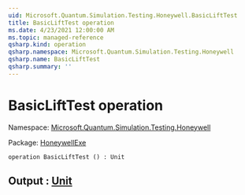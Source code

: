 ```yaml
---
uid: Microsoft.Quantum.Simulation.Testing.Honeywell.BasicLiftTest
title: BasicLiftTest operation
ms.date: 4/23/2021 12:00:00 AM
ms.topic: managed-reference
qsharp.kind: operation
qsharp.namespace: Microsoft.Quantum.Simulation.Testing.Honeywell
qsharp.name: BasicLiftTest
qsharp.summary: ''
---
```


# BasicLiftTest operation

Namespace: [Microsoft.Quantum.Simulation.Testing.Honeywell](xref:Microsoft.Quantum.Simulation.Testing.Honeywell)

Package: [HoneywellExe](https://nuget.org/packages/HoneywellExe)




```qsharp
operation BasicLiftTest () : Unit
```


## Output : [Unit](xref:microsoft.quantum.qsharp.valueliterals#unit-literal)

